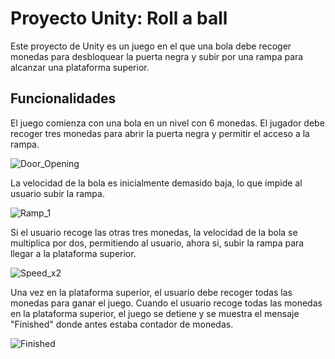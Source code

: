 # Proyecto Unity: Roll a ball
Este proyecto de Unity es un juego en el que una bola debe recoger monedas para desbloquear la puerta negra y subir por una rampa para alcanzar una plataforma superior.

## Funcionalidades
El juego comienza con una bola en un nivel con 6 monedas.
El jugador debe recoger tres monedas para abrir la puerta negra y permitir el acceso a la rampa.

![Door_Opening](https://user-images.githubusercontent.com/91659331/226065605-d26a968e-8325-4ecb-b601-96538128ee86.gif)

La velocidad de la bola es inicialmente demasido baja, lo que impide al usuario subir la rampa.

![Ramp_1](https://user-images.githubusercontent.com/91659331/226065622-f2b79235-966b-44e4-a21d-bbc53c00df69.gif)

Si el usuario recoge las otras tres monedas, la velocidad de la bola se multiplica por dos, permitiendo al usuario, ahora si, subir la rampa para llegar a la plataforma superior.

![Speed_x2](https://user-images.githubusercontent.com/91659331/226065655-63478bb6-a883-4dff-a6f9-7a1b7f55970e.gif)

Una vez en la plataforma superior, el usuario debe recoger todas las monedas para ganar el juego.
Cuando el usuario recoge todas las monedas en la plataforma superior, el juego se detiene y se muestra el mensaje "Finished" donde antes estaba contador de monedas.

![Finished](https://user-images.githubusercontent.com/91659331/226065712-51563082-550b-4c36-be3f-9572a824a673.gif)
